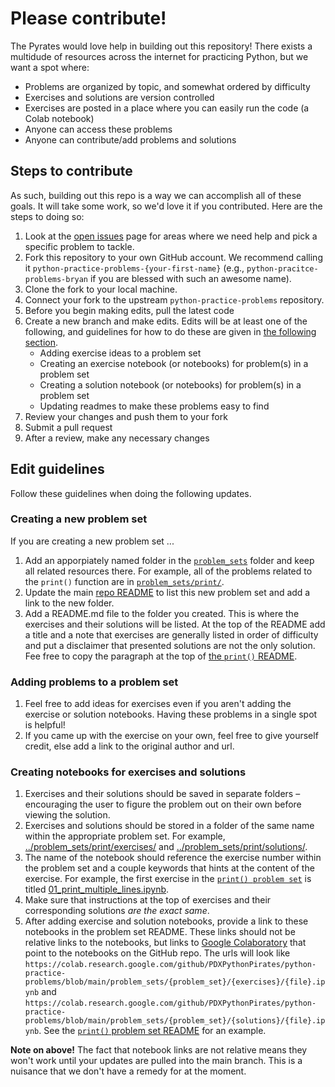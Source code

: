 # Please contribute!

The Pyrates would love help in building out this repository! There exists a multidude of resources across the internet for practicing Python, but we want a spot where:

* Problems are organized by topic, and somewhat ordered by difficulty
* Exercises and solutions are version controlled
* Exercises are posted in a place where you can easily run the code (a Colab notebook)
* Anyone can access these problems
* Anyone can contribute/add problems and solutions

## Steps to contribute

As such, building out this repo is a way we can accomplish all of these goals. It will take some work, so we'd love it if you contributed. Here are the steps to doing so:

1. Look at the [open issues](https://github.com/PDXPythonPirates/python-practice-problems/issues) page for areas where we need help and pick a specific problem to tackle.
2. Fork this repository to your own GitHub account. We recommend calling it `python-practice-problems-{your-first-name}` (e.g., `python-pracitce-problems-bryan` if you are blessed with such an awesome name).
3. Clone the fork to your local machine.
4. Connect your fork to the upstream `python-practice-problems` repository.
5. Before you begin making edits, pull the latest code
6. Create a new branch and make edits. Edits will be at least one of the following, and guidelines for how to do these are given in [the following section](#edit-guidelines).
    * Adding exercise ideas to a problem set
    * Creating an exercise notebook (or notebooks) for problem(s) in a problem set
    * Creating a solution notebook (or notebooks) for problem(s) in a problem set
    * Updating readmes to make these problems easy to find
7. Review your changes and push them to your fork
8. Submit a pull request
9. After a review, make any necessary changes

## Edit guidelines

Follow these guidelines when doing the following updates.

### Creating a new problem set

If you are creating a new problem set ... 

1. Add an apporpiately named folder in the [`problem_sets`](../problem_sets/) folder and keep all related resources there. For example, all of the problems related to the `print()` function are in [`problem_sets/print/`](../problem_sets/print/).
2. Update the main [repo README](../README.md) to list this new problem set and add a link to the new folder.
3. Add a README.md file to the folder you created. This is where the exercises and their solutions will be listed. At the top of the README add a title and a note that exercises are generally listed in order of difficulty and put a disclaimer that presented solutions are not the only solution. Fee free to copy the paragraph at the top of [the `print()` README](../problem_sets/print/README.md).

### Adding problems to a problem set

1. Feel free to add ideas for exercises even if you aren't adding the exercise or solution notebooks. Having these problems in a single spot is helpful!
2. If you came up with the exercise on your own, feel free to give yourself credit, else add a link to the original author and url.

### Creating notebooks for exercises and solutions

1. Exercises and their solutions should be saved in separate folders – encouraging the user to figure the problem out on their own before viewing the solution.
2. Exercises and solutions should be stored in a folder of the same name within the appropriate problem set. For example, [../problem_sets/print/exercises/](../problem_sets/print/exercises/) and [../problem_sets/print/solutions/](../problem_sets/print/solutions/).
3. The name of the notebook should reference the exercise number within the problem set and a couple keywords that hints at the content of the exercise. For example, the first exercise in the [`print() problem set`](../problem_sets/print/) is titled [01_print_multiple_lines.ipynb](../problem_sets/print/exercises/01_print_multiple_lines.ipynb).
4. Make sure that instructions at the top of exercises and their corresponding solutions _are the exact same_.
5. After adding exercise and solution notebooks, provide a link to these notebooks in the problem set README. These links should not be relative links to the notebooks, but links to [Google Colaboratory](https://colab.research.google.com) that point to the notebooks on the GitHub repo. The urls will look like `https://colab.research.google.com/github/PDXPythonPirates/python-practice-problems/blob/main/problem_sets/{problem_set}/{exercises}/{file}.ipynb` and `https://colab.research.google.com/github/PDXPythonPirates/python-practice-problems/blob/main/problem_sets/{problem_set}/{solutions}/{file}.ipynb`. See the [`print()` problem set README](../problem_sets/print/README.md) for an example.

**Note on above!** The fact that notebook links are not relative means they won't work until your updates are pulled into the main branch. This is a nuisance that we don't have a remedy for at the moment.